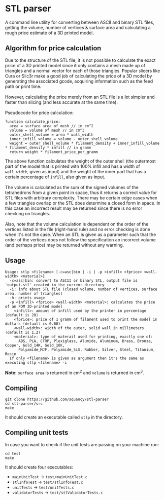# STL parser
A command line utility for converting between ASCII and binary STL files, getting the
volume, number of vertices & surface area and calculating a rough price estimate of a 3D
printed model.

## Algorithm for price calculation
Due to the structure of the STL file, it is not possible to calculate the exact price of a 3D
printed model since it only contains a mesh made up of triangles and a normal vector for each
of those triangles. Popular slicers like Cura or Slic3r make a good job of calculating the price of a 3D
model by generating the associated gcode, acquiring information such as the feed path or print
time.<br><br>
However, calculating the price merely from an STL file is a lot simpler and faster than slicing
(and less accurate at the same time).<br><br>
Pseudocode for price calculation:
```
function calculate_price:
  area = surface area of mesh // in cm^2
  volume = volume of mesh // in cm^3
  outer_shell_volume = area * wall_width 
  inner_infill_volume = volume - outer_shell_volume
  weight = outer_shell_volume * filament_density + inner_infill_volume * filament_density * infill // in gramm
  return weight * filament_price_per_gramm
```
The above function calculates the weight of the outer shell (the outermost part of the model
that is printed with 100% infill and has a width of `wall_width`, given as input) and the
weight of the inner part that has a certain percentage of `infill`, also given as
input.<br><br>
The volume is calculated as the sum of the signed volumes of the tetrahedrons from a given
point in space, thus it returns a correct value for STL files with arbitrary complexity.
There may be certain edge cases when a few triangles overlap or the STL does determine a closed
form in space. In this case an incorrect result may be returned since there is no
error checking on triangles.<br><br>
Also, note that the volume calculation is dependent on the order of the vertices listed in the
file (right-hand rule) and no error checking is done when it's not the case. When an STL is
given as a parameter such that the order of the vertices does not follow the specification an
incorrect volume (and perhaps price) may be returned without any warning.

## Usage
```
Usage: stlp <filename> [-c=asc|bin | -i | -p <infill> <fprice> <wall-width> <material>]
  -c=asc|bin: convert to ASCII or binary STL, output file is 'output.stl' created in the current directory
  -i: info about STL file (closed volume, number of vertices, surface area, number of triangles)
  -h: prints usage
  -p <infill> <fprice> <wall-width> <material>: calculates the price of an FDM 3D-printed model
    <infill>: amount of infill used by the printer in percentage (default is 20)
    <fprice>: price of 1 gramm of filament used to print the model in dollars (default is 0.08)
    <wall-width>: width of the outer, solid wall in millimeters (default is 1.2)
    <material>: type of materail used for printing, exactly one of:
      ABS, PLA, CFRP, Plexiglass, Alumide, Aluminum, Brass, Bronze, Copper, Gold_14K, Gold_18K,
      Polyamide_MJF, Polyamide_SLS, Rubber, Silver, Steel, Titanium, Resin
  If only <filename> is given as argument then it's the same as executing stlp <filename> -i
```
<b>Note:</b> `surface area` is returned in cm<sup>2</sup> and `volume` is returned in
cm<sup>3</sup>.

## Compiling
```
git clone https://github.com/squancy/stl-parser
cd stl-parser/src
make
```
It should create an executable called `stlp` in the directory.

## Compiling unit tests
In case you want to check if the unit tests are passing on your machine run:
```
cd test
make
```
It should create four executables:
  - `mainUnitTest` -> `test/mainUnitTest.c`
  - `stlInfoTest` -> `test/stlInfoTest.c`
  - `unitTests` -> `test/unitTests.c`
  - `validatorTests` -> `test/stlValidatorTests.c`
